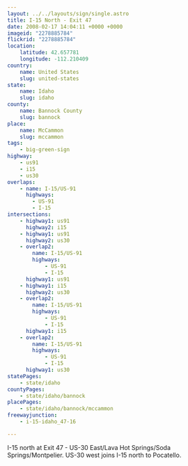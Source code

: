 ```yaml
---
layout: ../../layouts/sign/single.astro
title: I-15 North - Exit 47
date: 2008-02-17 14:04:11 +0000 +0000
imageid: "2278885784"
flickrid: "2278885784"
location:
    latitude: 42.657781
    longitude: -112.210409
country:
    name: United States
    slug: united-states
state:
    name: Idaho
    slug: idaho
county:
    name: Bannock County
    slug: bannock
place:
    name: McCammon
    slug: mccammon
tags:
    - big-green-sign
highway:
    - us91
    - i15
    - us30
overlaps:
    - name: I-15/US-91
      highways:
        - US-91
        - I-15
intersections:
    - highway1: us91
      highway2: i15
    - highway1: us91
      highway2: us30
    - overlap2:
        name: I-15/US-91
        highways:
            - US-91
            - I-15
      highway1: us91
    - highway1: i15
      highway2: us30
    - overlap2:
        name: I-15/US-91
        highways:
            - US-91
            - I-15
      highway1: i15
    - overlap2:
        name: I-15/US-91
        highways:
            - US-91
            - I-15
      highway1: us30
statePages:
    - state/idaho
countyPages:
    - state/idaho/bannock
placePages:
    - state/idaho/bannock/mccammon
freewayjunction:
    - i-15-idaho_47-16

---
```

I-15 north at Exit 47 - US-30 East/Lava Hot Springs/Soda Springs/Montpelier.  US-30 west joins I-15 north to Pocatello.